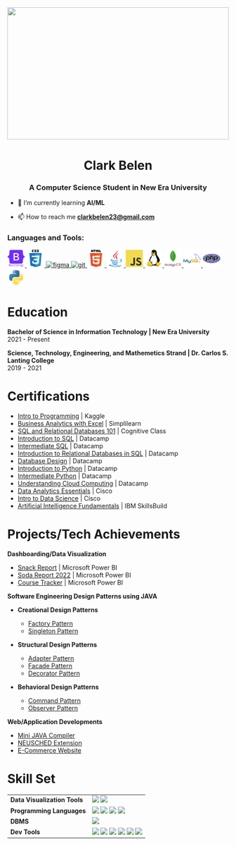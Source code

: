 <div align="center">
  <img src="https://user-images.githubusercontent.com/74038190/213866269-5d00981c-7c98-46d7-8a8e-16f462f15227.gif" width="100%" height="300">
</div>

<h1 align="center">Clark Belen</h1>
<h3 align="center">A Computer Science Student in New Era University</h3>

- 🌱 I’m currently learning **AI/ML**

- 📫 How to reach me **clarkbelen23@gmail.com**


<h3 align="left">Languages and Tools:</h3>
<p align="left"> <a href="https://getbootstrap.com" target="_blank" rel="noreferrer"> <img src="https://raw.githubusercontent.com/devicons/devicon/master/icons/bootstrap/bootstrap-plain-wordmark.svg" alt="bootstrap" width="40" height="40"/> </a> <a href="https://www.w3schools.com/css/" target="_blank" rel="noreferrer"> <img src="https://raw.githubusercontent.com/devicons/devicon/master/icons/css3/css3-original-wordmark.svg" alt="css3" width="40" height="40"/> </a><a href="https://www.figma.com/" target="_blank" rel="noreferrer"> <img src="https://www.vectorlogo.zone/logos/figma/figma-icon.svg" alt="figma" width="40" height="40"/> </a> <a href="https://git-scm.com/" target="_blank" rel="noreferrer"> <img src="https://www.vectorlogo.zone/logos/git-scm/git-scm-icon.svg" alt="git" width="40" height="40"/> </a> <a href="https://www.w3.org/html/" target="_blank" rel="noreferrer"> <img src="https://raw.githubusercontent.com/devicons/devicon/master/icons/html5/html5-original-wordmark.svg" alt="html5" width="40" height="40"/> </a> <a href="https://www.java.com" target="_blank" rel="noreferrer"> <img src="https://raw.githubusercontent.com/devicons/devicon/master/icons/java/java-original.svg" alt="java" width="40" height="40"/> </a> <a href="https://developer.mozilla.org/en-US/docs/Web/JavaScript" target="_blank" rel="noreferrer"> <img src="https://raw.githubusercontent.com/devicons/devicon/master/icons/javascript/javascript-original.svg" alt="javascript" width="40" height="40"/> </a> <a href="https://www.linux.org/" target="_blank" rel="noreferrer"> <img src="https://raw.githubusercontent.com/devicons/devicon/master/icons/linux/linux-original.svg" alt="linux" width="40" height="40"/> </a> <a href="https://www.mongodb.com/" target="_blank" rel="noreferrer"> <img src="https://raw.githubusercontent.com/devicons/devicon/master/icons/mongodb/mongodb-original-wordmark.svg" alt="mongodb" width="40" height="40"/> </a> <a href="https://www.mysql.com/" target="_blank" rel="noreferrer"> <img src="https://raw.githubusercontent.com/devicons/devicon/master/icons/mysql/mysql-original-wordmark.svg" alt="mysql" width="40" height="40"/> </a> <a href="https://www.php.net" target="_blank" rel="noreferrer"> <img src="https://raw.githubusercontent.com/devicons/devicon/master/icons/php/php-original.svg" alt="php" width="40" height="40"/> </a> <a href="https://www.python.org" target="_blank" rel="noreferrer"> <img src="https://raw.githubusercontent.com/devicons/devicon/master/icons/python/python-original.svg" alt="python" width="40" height="40"/> </a>  </p>

# Education
<p align="left"> 
  <b>Bachelor of Science in Information Technology | New Era University</b><br>
  2021 - Present<br>
</p>
<p align="left"> 
  <b>Science, Technology, Engineering, and Mathemetics Strand | Dr. Carlos S. Lanting College</b><br>
  2019 - 2021<br>
</p>

# Certifications
- [Intro to Programming](https://www.kaggle.com/learn/certification/clarkbelen/intro-to-programming) | Kaggle
- [Business Analytics with Excel](https://simpli-web.app.link/e/tEUkbuCRhFb) | Simplilearn
- [SQL and Relational Databases 101](https://courses.cognitiveclass.ai/certificates/cfcab937233942c2a0d1506e048d74ae) | Cognitive Class
- [Introduction to SQL](https://www.datacamp.com/statement-of-accomplishment/course/326cbffc321c6ffb13e06e7489d788e39dd2b5dc?raw=1) | Datacamp
- [Intermediate SQL](https://www.datacamp.com/statement-of-accomplishment/course/a8f1bb017e27172d427400117a01fecdf83156cd?raw=1) | Datacamp
- [Introduction to Relational Databases in SQL](https://www.datacamp.com/statement-of-accomplishment/course/4975acd50b96fe47cc82902480ac90b50918bddf?raw=1) | Datacamp
- [Database Design](https://www.datacamp.com/statement-of-accomplishment/course/38fa3779d8505c6c1556068713bc37ac014a3681?raw=1) | Datacamp
- [Introduction to Python](https://www.datacamp.com/statement-of-accomplishment/course/3d6ae72420f3d7387f5f749676e7b6c562791578?raw=1) | Datacamp
- [Intermediate Python](https://www.datacamp.com/statement-of-accomplishment/course/7d7daf16f1323c1d09e028a65f09e0bd9ab0bbac?raw=1) | Datacamp
- [Understanding Cloud Computing](https://www.datacamp.com/statement-of-accomplishment/course/343d93338e59bb82720d7a14f911024df0daad04?raw=1) | Datacamp
- [Data Analytics Essentials](https://www.credly.com/badges/0f6655a2-e39c-47b1-842e-53657e55dbab/public_url) | Cisco
- [Intro to Data Science](https://www.credly.com/badges/ea8c29ea-3eba-4479-be39-eba936983b42/public_url) | Cisco
- [Artificial Intelligence Fundamentals](https://www.credly.com/badges/fb63b3e6-c3d9-490b-a38d-13534cb9ec03/public_url) | IBM SkillsBuild

# Projects/Tech Achievements
**Dashboarding/Data Visualization**
- [Snack Report](https://app.powerbi.com/view?r=eyJrIjoiNzBjZjUyYzItMDQ1Zi00MmU0LThhMmEtNDNjYTY4ZTA1MjczIiwidCI6IjViM2ExYjdlLThiMjctNDg2NS1iNGNhLThmNmRkM2VhNmI4NiIsImMiOjEwfQ%3D%3D) | Microsoft Power BI
- [Soda Report 2022](https://app.powerbi.com/view?r=eyJrIjoiMWYxZDU2ZWEtNDIxMy00NDkwLTgwZGItZWEyY2JmMWU4ZThlIiwidCI6IjIyM2U0YWM4LTM3YjYtNGQ2Yi1hMjViLWJjNDBiZGEyMjU5NiIsImMiOjEwfQ%3D%3D) | Microsoft Power BI
- [Course Tracker](https://app.powerbi.com/view?r=eyJrIjoiYmE2NjFjOGEtMTU4My00NWExLTkxMWUtNDllYjE2NWQ4OGQ0IiwidCI6IjViM2ExYjdlLThiMjctNDg2NS1iNGNhLThmNmRkM2VhNmI4NiIsImMiOjEwfQ%3D%3D&pageName=1ed59ea7bd9a0cc55216) | Microsoft Power BI

**Software Engineering Design Patterns using JAVA**
- **Creational Design Patterns**
  - [Factory Pattern](https://github.com/ClarkBelen/factoryPattern)
  - [Singleton Pattern](https://github.com/ClarkBelen/singletonPattern)
   
- **Structural Design Patterns**
  - [Adapter Pattern](https://github.com/ClarkBelen/adapterPattern)
  - [Facade Pattern](https://github.com/ClarkBelen/facadePattern)
  - [Decorator Pattern](https://github.com/ClarkBelen/decoratorPattern)

- **Behavioral Design Patterns**
  - [Command Pattern](https://github.com/ClarkBelen/commandPattern)
  - [Observer Pattern](https://github.com/ClarkBelen/observerPattern)
 
**Web/Application Developments**
- [Mini JAVA Compiler](https://github.com/ClarkBelen/MINI-JAVA-COMPILER)
- [NEUSCHED Extension](https://github.com/ClarkBelen/NEUSCHED-Extension-Pack)
- [E-Commerce Website](http://urban-soles.infinityfreeapp.com/?i=1)

# Skill Set
  <table>
    <tr>
      <td><strong>Data Visualization Tools</strong></td>
      <td>
        <a href="https://powerbi.microsoft.com/"><img src="https://img.shields.io/badge/PowerBI-F2C811?style=for-the-badge&logo=power-bi&logoColor=black"/></a>
        <a href="https://www.tableau.com/"><img src="https://img.shields.io/badge/Tableau-E97627?style=for-the-badge&logo=tableau&logoColor=white"/></a>
      </td>
    </tr>
    <tr>
      <td><strong>Programming Languages</strong></td>
      <td>
        <a href="https://www.java.com/"><img src="https://img.shields.io/badge/Java-007396?style=for-the-badge&logo=java&logoColor=white"/></a>
        <a href="https://developer.mozilla.org/en-US/docs/Web/JavaScript"><img src="https://img.shields.io/badge/JavaScript-F7DF1E?style=for-the-badge&logo=javascript&logoColor=black"/></a>
        <a href="https://www.php.net/"><img src="https://img.shields.io/badge/PHP-777BB4?style=for-the-badge&logo=php&logoColor=white"/></a>
        <a href="https://www.python.org/"><img src="https://img.shields.io/badge/Python-3776AB?style=for-the-badge&logo=python&logoColor=white"/></a>
      </td>
    </tr>
    <tr>
      <td><strong>DBMS</strong></td>
      <td>
        <a href="https://www.ibm.com/products/db2"><img src="https://img.shields.io/badge/DB2-0033A0?style=for-the-badge&logo=ibm&logoColor=white"/></a>
      </td>
    </tr>
    <tr>
      <td><strong>Dev Tools</strong></td>
      <td>
        <a href="https://lucidchart.com/"><img src="https://img.shields.io/badge/Lucidchart-FC9E4F?style=for-the-badge&logo=lucidchart&logoColor=black"/></a>
        <a href="https://community.jaspersoft.com/"><img src="https://img.shields.io/badge/JasperSoft-007396?style=for-the-badge&logo=java&logoColor=white"/></a>
        <a href="https://www.eclipse.org/"><img src="https://img.shields.io/badge/Eclipse-2C2255?style=for-the-badge&logo=eclipse&logoColor=white"/></a>
        <a href="https://www.jetbrains.com/idea/"><img src="https://img.shields.io/badge/IntelliJ_IDEA-000000.svg?style=for-the-badge&logo=intellij-idea&logoColor=white"/></a>
        <a href="https://code.visualstudio.com/"><img src="https://img.shields.io/badge/VS%20Code-007ACC?style=for-the-badge&logo=visual-studio-code&logoColor=white"/></a>
        <a href="https://github.com/"><img src="https://img.shields.io/badge/GitHub-181717?style=for-the-badge&logo=github&logoColor=white"/></a>
      </td>
    </tr>
  </table>

